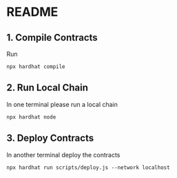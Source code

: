 # README

## 1. Compile Contracts
Run

```console
npx hardhat compile
```

## 2. Run Local Chain

In one terminal please run a local chain

```console
npx hardhat node
```

## 3. Deploy Contracts

In another terminal deploy the contracts

```console
npx hardhat run scripts/deploy.js --network localhost
```
